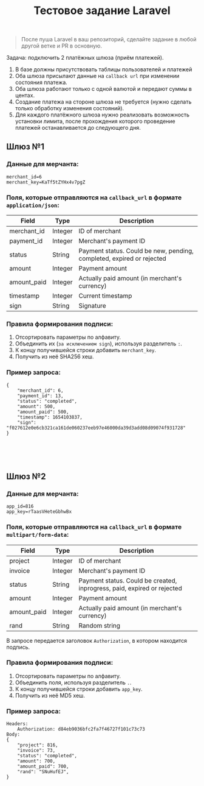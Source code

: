 <!-- title: Тестовое задание -->
<p>
    <h1 align="center">Тестовое задание Laravel</h1>
    <br>
</p>

> После пуша Laravel в ваш репозиторий, сделайте задание в любой другой ветке и PR в основную.

Задача: подключить 2 платёжных шлюза (приём платежей).

1. В базе должны присутствовать таблицы пользователей и платежей
2. Оба шлюза присылают данные на `callback url` при изменении состояния платежа.
3. Оба шлюза работают только с одной валютой и передают суммы в центах.
4. Создание платежа на стороне шлюза не требуется (нужно сделать только обработку изменения состояний).
5. Для каждого платёжного шлюза нужно реализовать возможность установки лимита, после прохождения которого проведение платежей останавливается до следующего дня.

## Шлюз №1
### Данные для мерчанта:
```
merchant_id=6
merchant_key=KaTf5tZYHx4v7pgZ
```

### Поля, которые отправляются на `callback_url` в формате `application/json`:
| Field       | Type    | Description                                                           |
|-------------|---------|-----------------------------------------------------------------------|
| merchant_id | Integer | ID of merchant                                                        |
| payment_id  | Integer | Merchant's payment ID                                                 |
| status      | String  | Payment status. Could be new, pending, completed, expired or rejected |
| amount      | Integer | Payment amount                                                        |
| amount_paid | Integer | Actually paid amount (in merchant's currency)                         |
| timestamp   | Integer | Current timestamp                                                     |
| sign        | String  | Signature                                                             |

### Правила формирования подписи:

1. Отсортировать параметры по алфавиту.
2. Объединить их (`за исключением sign`), используя разделитель `:`.
3. К концу получившейся строки добавить `merchant_key`.
4. Получить из неё SHA256 хеш.

### Пример запроса:
```
{
    "merchant_id": 6,
    "payment_id": 13,
    "status": "completed",
    "amount": 500,
    "amount_paid": 500,
    "timestamp": 1654103837,
    "sign": "f027612e0e6cb321ca161de060237eeb97e46000da39d3add08d09074f931728"
}
```
<br><br><br>
## Шлюз №2
### Данные для мерчанта:
```
app_id=816
app_key=rTaasVHeteGbhwBx
```

### Поля, которые отправляются на `callback_url` в формате `multipart/form-data`:
| Field       | Type    | Description                                                           |
|-------------|---------|-----------------------------------------------------------------------|
| project | Integer | ID of merchant                                                        |
| invoice  | Integer | Merchant's payment ID                                                 |
| status      | String  | Payment status. Could be created, inprogress, paid, expired or rejected |
| amount      | Integer | Payment amount                                                        |
| amount_paid | Integer | Actually paid amount (in merchant's currency)                         |
| rand   | String | Random string                                                     |

В запросе передается заголовок `Authorization`, в котором находится подпись.

### Правила формирования подписи:

1. Отсортировать параметры по алфавиту.
2. Объединить поля, используя разделитель `.`.
3. К концу получившейся строки добавить `app_key`.
4. Получить из неё MD5 хеш.

### Пример запроса:
```
Headers:
    Authorization: d84eb9036bfc2fa7f46727f101c73c73
Body:
{
    "project": 816,
    "invoice": 73,
    "status": "completed",
    "amount": 700,
    "amount_paid": 700,
    "rand": "SNuHufEJ",
}
```
